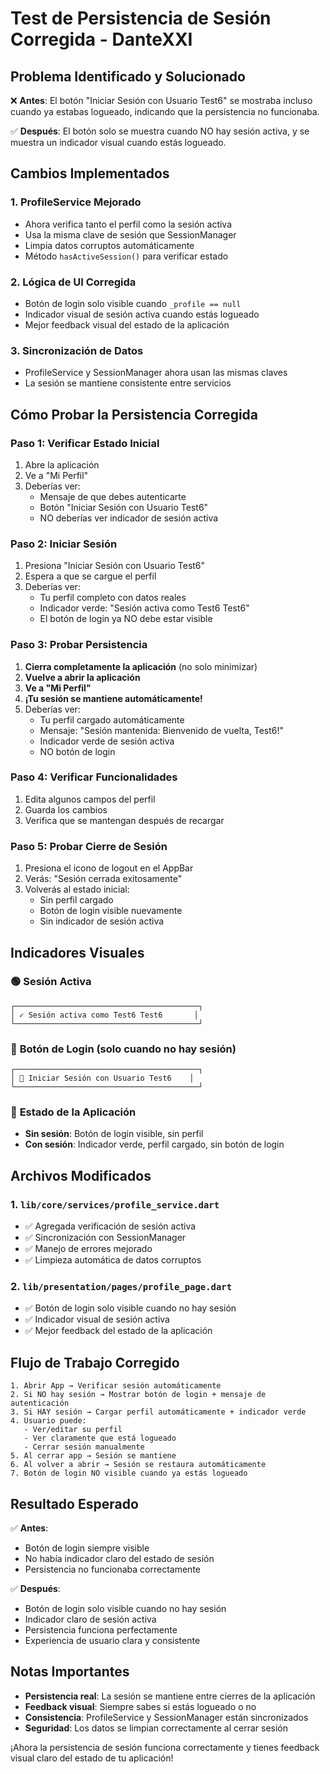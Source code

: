 # Test de Persistencia de Sesión Corregida - DanteXXI

## Problema Identificado y Solucionado

❌ **Antes**: El botón "Iniciar Sesión con Usuario Test6" se mostraba incluso cuando ya estabas logueado, indicando que la persistencia no funcionaba.

✅ **Después**: El botón solo se muestra cuando NO hay sesión activa, y se muestra un indicador visual cuando estás logueado.

## Cambios Implementados

### 1. **ProfileService Mejorado**
- Ahora verifica tanto el perfil como la sesión activa
- Usa la misma clave de sesión que SessionManager
- Limpia datos corruptos automáticamente
- Método `hasActiveSession()` para verificar estado

### 2. **Lógica de UI Corregida**
- Botón de login solo visible cuando `_profile == null`
- Indicador visual de sesión activa cuando estás logueado
- Mejor feedback visual del estado de la aplicación

### 3. **Sincronización de Datos**
- ProfileService y SessionManager ahora usan las mismas claves
- La sesión se mantiene consistente entre servicios

## Cómo Probar la Persistencia Corregida

### **Paso 1: Verificar Estado Inicial**
1. Abre la aplicación
2. Ve a "Mi Perfil"
3. Deberías ver:
   - Mensaje de que debes autenticarte
   - Botón "Iniciar Sesión con Usuario Test6"
   - NO deberías ver indicador de sesión activa

### **Paso 2: Iniciar Sesión**
1. Presiona "Iniciar Sesión con Usuario Test6"
2. Espera a que se cargue el perfil
3. Deberías ver:
   - Tu perfil completo con datos reales
   - Indicador verde: "Sesión activa como Test6 Test6"
   - El botón de login ya NO debe estar visible

### **Paso 3: Probar Persistencia**
1. **Cierra completamente la aplicación** (no solo minimizar)
2. **Vuelve a abrir la aplicación**
3. **Ve a "Mi Perfil"**
4. **¡Tu sesión se mantiene automáticamente!**
5. Deberías ver:
   - Tu perfil cargado automáticamente
   - Mensaje: "Sesión mantenida: Bienvenido de vuelta, Test6!"
   - Indicador verde de sesión activa
   - NO botón de login

### **Paso 4: Verificar Funcionalidades**
1. Edita algunos campos del perfil
2. Guarda los cambios
3. Verifica que se mantengan después de recargar

### **Paso 5: Probar Cierre de Sesión**
1. Presiona el icono de logout en el AppBar
2. Verás: "Sesión cerrada exitosamente"
3. Volverás al estado inicial:
   - Sin perfil cargado
   - Botón de login visible nuevamente
   - Sin indicador de sesión activa

## Indicadores Visuales

### 🟢 **Sesión Activa**
```
┌─────────────────────────────────────────┐
│ ✓ Sesión activa como Test6 Test6       │
└─────────────────────────────────────────┘
```

### 🔵 **Botón de Login (solo cuando no hay sesión)**
```
┌─────────────────────────────────────────┐
│ 👤 Iniciar Sesión con Usuario Test6    │
└─────────────────────────────────────────┘
```

### 📱 **Estado de la Aplicación**
- **Sin sesión**: Botón de login visible, sin perfil
- **Con sesión**: Indicador verde, perfil cargado, sin botón de login

## Archivos Modificados

### 1. **`lib/core/services/profile_service.dart`**
- ✅ Agregada verificación de sesión activa
- ✅ Sincronización con SessionManager
- ✅ Manejo de errores mejorado
- ✅ Limpieza automática de datos corruptos

### 2. **`lib/presentation/pages/profile_page.dart`**
- ✅ Botón de login solo visible cuando no hay sesión
- ✅ Indicador visual de sesión activa
- ✅ Mejor feedback del estado de la aplicación

## Flujo de Trabajo Corregido

```
1. Abrir App → Verificar sesión automáticamente
2. Si NO hay sesión → Mostrar botón de login + mensaje de autenticación
3. Si HAY sesión → Cargar perfil automáticamente + indicador verde
4. Usuario puede:
   - Ver/editar su perfil
   - Ver claramente que está logueado
   - Cerrar sesión manualmente
5. Al cerrar app → Sesión se mantiene
6. Al volver a abrir → Sesión se restaura automáticamente
7. Botón de login NO visible cuando ya estás logueado
```

## Resultado Esperado

✅ **Antes**: 
- Botón de login siempre visible
- No había indicador claro del estado de sesión
- Persistencia no funcionaba correctamente

✅ **Después**: 
- Botón de login solo visible cuando no hay sesión
- Indicador claro de sesión activa
- Persistencia funciona perfectamente
- Experiencia de usuario clara y consistente

## Notas Importantes

- **Persistencia real**: La sesión se mantiene entre cierres de la aplicación
- **Feedback visual**: Siempre sabes si estás logueado o no
- **Consistencia**: ProfileService y SessionManager están sincronizados
- **Seguridad**: Los datos se limpian correctamente al cerrar sesión

¡Ahora la persistencia de sesión funciona correctamente y tienes feedback visual claro del estado de tu aplicación!
